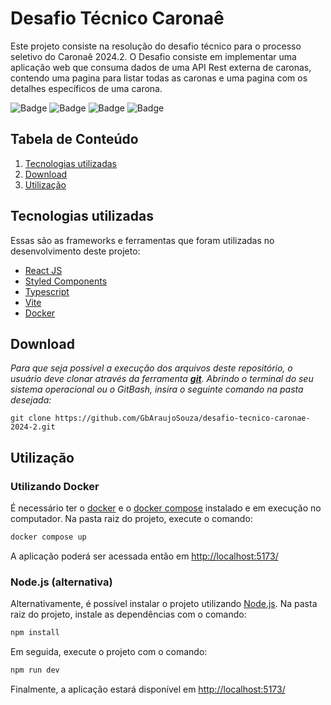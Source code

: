 # Desafio Técnico Caronaê

Este projeto consiste na resolução do desafio técnico para o processo seletivo do Caronaê 2024.2. O Desafio consiste em implementar uma aplicação web que consuma dados de uma API Rest externa de caronas, contendo uma pagina para listar todas as caronas e uma pagina com os detalhes específicos de uma carona.



![Badge](https://img.shields.io/badge/React-20232A?style=for-the-badge&logo=react&logoColor=61DAFB)
![Badge](https://img.shields.io/badge/styled--components-DB7093?style=for-the-badge&logo=styled-components&logoColor=white)
![Badge](https://img.shields.io/badge/TypeScript-007ACC?style=for-the-badge&logo=typescript&logoColor=white)
![Badge](https://img.shields.io/badge/Docker-2CA5E0?style=for-the-badge&logo=docker&logoColor=whitehttps://img.shields.io/badge/PostgreSQL-316192?style=for-the-badge&logo=postgresql&logoColor=white)
 
 
## Tabela de Conteúdo


 1. [Tecnologias utilizadas](#tecnologias-utilizadas)
 2. [Download](#download)
 3. [Utilização](#utilização)
 
## Tecnologias utilizadas

Essas são as frameworks e ferramentas que foram utilizadas no desenvolvimento deste projeto:

 - [React JS](https://react.dev/)
 - [Styled Components](https://styled-components.com/)
 - [Typescript](https://www.typescriptlang.org/)
 - [Vite](https://vitejs.dev/)
 - [Docker](https://www.docker.com/)

## Download

*Para que seja possível a execução dos arquivos deste repositório, o usuário deve clonar através da ferramenta **[git](https://git-scm.com/downloads)**. Abrindo o terminal do seu sistema operacional ou o GitBash, insira o seguinte comando na pasta desejada:*

``` git
git clone https://github.com/GbAraujoSouza/desafio-tecnico-caronae-2024-2.git
```

## Utilização

### Utilizando Docker

É necessário ter o [docker](https://docs.docker.com/engine/install/) e o [docker compose](https://docs.docker.com/compose/install/) instalado e em execução no computador. Na pasta raiz do projeto, execute o comando:

``` bash
docker compose up

```
A aplicação poderá ser acessada então em [http://localhost:5173/](http://localhost:5173/)


### Node.js (alternativa)

Alternativamente, é possível instalar o projeto utilizando [Node.js](https://nodejs.org/en/download/package-manager). Na pasta raiz do projeto, instale as dependências com o comando:

``` bash
npm install

```

Em seguida, execute o projeto com o comando:
``` bash
npm run dev

```
Finalmente, a aplicação estará disponível em [http://localhost:5173/](http://localhost:5173/)


